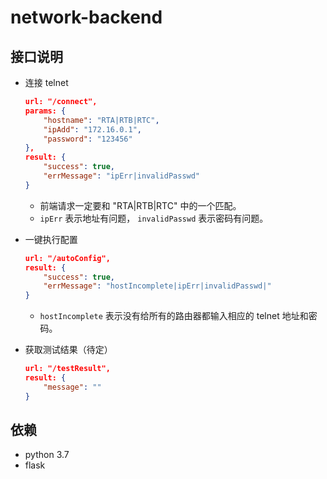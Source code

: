 # network-backend

## 接口说明

- 连接 telnet

  ```json
  url: "/connect",
  params: {
      "hostname": "RTA|RTB|RTC",
      "ipAdd": "172.16.0.1",
      "password": "123456"
  },
  result: {
      "success": true,
      "errMessage": "ipErr|invalidPasswd"
  }
  ```

  - 前端请求一定要和 "RTA|RTB|RTC" 中的一个匹配。
  - `ipErr` 表示地址有问题， `invalidPasswd` 表示密码有问题。

- 一键执行配置

  ```json
  url: "/autoConfig",
  result: {
      "success": true,
      "errMessage": "hostIncomplete|ipErr|invalidPasswd|" 
  }
  ```

  - `hostIncomplete` 表示没有给所有的路由器都输入相应的 telnet 地址和密码。

- 获取测试结果（待定）

  ```json
  url: "/testResult",
  result: {
      "message": ""
  }
  ```

## 依赖

- python 3.7
- flask